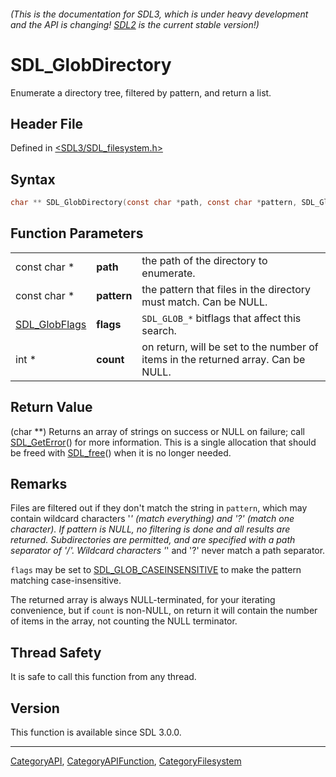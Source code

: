 ###### (This is the documentation for SDL3, which is under heavy development and the API is changing! [SDL2](https://wiki.libsdl.org/SDL2/) is the current stable version!)
# SDL_GlobDirectory

Enumerate a directory tree, filtered by pattern, and return a list.

## Header File

Defined in [<SDL3/SDL_filesystem.h>](https://github.com/libsdl-org/SDL/blob/main/include/SDL3/SDL_filesystem.h)

## Syntax

```c
char ** SDL_GlobDirectory(const char *path, const char *pattern, SDL_GlobFlags flags, int *count);
```

## Function Parameters

|                                |             |                                                                                   |
| ------------------------------ | ----------- | --------------------------------------------------------------------------------- |
| const char *                   | **path**    | the path of the directory to enumerate.                                           |
| const char *                   | **pattern** | the pattern that files in the directory must match. Can be NULL.                  |
| [SDL_GlobFlags](SDL_GlobFlags) | **flags**   | `SDL_GLOB_*` bitflags that affect this search.                                    |
| int *                          | **count**   | on return, will be set to the number of items in the returned array. Can be NULL. |

## Return Value

(char **) Returns an array of strings on success or NULL on failure; call
[SDL_GetError](SDL_GetError)() for more information. This is a single
allocation that should be freed with [SDL_free](SDL_free)() when it is no
longer needed.

## Remarks

Files are filtered out if they don't match the string in `pattern`, which
may contain wildcard characters '*' (match everything) and '?' (match one
character). If pattern is NULL, no filtering is done and all results are
returned. Subdirectories are permitted, and are specified with a path
separator of '/'. Wildcard characters '*' and '?' never match a path
separator.

`flags` may be set to [SDL_GLOB_CASEINSENSITIVE](SDL_GLOB_CASEINSENSITIVE)
to make the pattern matching case-insensitive.

The returned array is always NULL-terminated, for your iterating
convenience, but if `count` is non-NULL, on return it will contain the
number of items in the array, not counting the NULL terminator.

## Thread Safety

It is safe to call this function from any thread.

## Version

This function is available since SDL 3.0.0.

----
[CategoryAPI](CategoryAPI), [CategoryAPIFunction](CategoryAPIFunction), [CategoryFilesystem](CategoryFilesystem)


